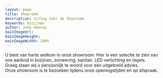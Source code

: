 ```yaml
---
layout: page
title: Showroom
description: Uitleg over de Showroom
keywords: kozijnen
author: Judy Heeres
mainImageUrl:
mainImageHeight:
mainImageWidth: 100%
---
```

U bent van harte welkom in onze showroom. Hier is een selectie te zien van ons aanbod in kozijnen, zonwering, sanitair, LED verlichting en tegels. Graag staan wij u persoonlijk te woord voor een uitgebreid advies.  
Onze showroom is te bezoeken tijdens onze openingstijden en op afspraak.
